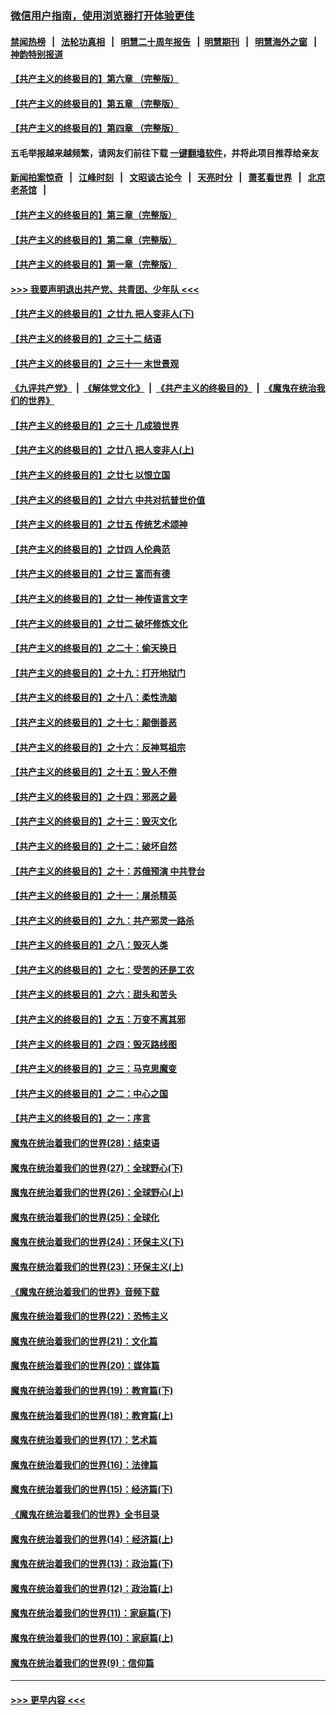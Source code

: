 ### [微信用户指南，使用浏览器打开体验更佳](https://github.com/gfw-breaker/banned-news1/blob/master/indexes/wechat-guide.md?t=0)
#### [禁闻热榜](热点新闻.md?t=0)  &nbsp;&nbsp;|&nbsp;&nbsp; [法轮功真相](https://github.com/gfw-breaker/truth/blob/master/README.md?t=0) &nbsp;&nbsp;|&nbsp;&nbsp; [明慧二十周年报告](https://github.com/gfw-breaker/mh-reports/blob/master/README.md?t=0) &nbsp;&nbsp;|&nbsp;&nbsp;[明慧期刊](https://github.com/gfw-breaker/mh-qikan) &nbsp;&nbsp;|&nbsp;&nbsp; [明慧海外之窗](https://github.com/gfw-breaker/mh-news/blob/master/README.md?t=0) &nbsp;&nbsp;|&nbsp;&nbsp; [神韵特别报道](https://github.com/gfw-breaker/mh-news/blob/master/shenyun.md?t=0)
#### [【共产主义的终极目的】第六章 （完整版）](../pages/nsc422/n11428913.md?t=02091411) 
#### [【共产主义的终极目的】第五章 （完整版）](../pages/nsc422/n11428912.md?t=02091411) 
#### [【共产主义的终极目的】第四章 （完整版）](../pages/nsc422/n11428907.md?t=02091411) 
#### 五毛举报越来越频繁，请网友们前往下载 [一键翻墙软件](https://github.com/gfw-breaker/ssr-accounts)，并将此项目推荐给亲友
#### [新闻拍案惊奇](https://github.com/gfw-breaker/banned-news1/blob/master/pages/link4.md) &nbsp;&nbsp;|&nbsp;&nbsp; [江峰时刻](https://github.com/gfw-breaker/banned-news1/blob/master/pages/link4.md) &nbsp;&nbsp;|&nbsp;&nbsp; [文昭谈古论今](https://github.com/gfw-breaker/banned-news1/blob/master/pages/link4.md) &nbsp;&nbsp;|&nbsp;&nbsp; [天亮时分](https://github.com/gfw-breaker/banned-news1/blob/master/pages/link4.md) &nbsp;&nbsp;|&nbsp;&nbsp; [萧茗看世界](https://github.com/gfw-breaker/banned-news1/blob/master/pages/link4.md) &nbsp;&nbsp;|&nbsp;&nbsp; [北京老茶馆](https://github.com/gfw-breaker/banned-news1/blob/master/pages/link4.md) &nbsp;&nbsp;|&nbsp;&nbsp; 
#### [【共产主义的终极目的】第三章（完整版）](../pages/nsc422/n11428848.md?t=02091411) 
#### [【共产主义的终极目的】第二章（完整版）](../pages/nsc422/n11428831.md?t=02091411) 
#### [【共产主义的终极目的】第一章（完整版）](../pages/nsc422/n11417651.md?t=02091411) 
#### [>>> 我要声明退出共产党、共青团、少年队 <<<](https://github.com/begood0513/goodnews/blob/master/quit/letter.md) 
#### [【共产主义的终极目的】之廿九 把人变非人(下)](../pages/nsc422/n11344140.md?t=02091411) 
#### [【共产主义的终极目的】之三十二 结语](../pages/nsc422/n11360535.md?t=02091411) 
#### [【共产主义的终极目的】之三十一 末世景观](../pages/nsc422/n11351129.md?t=02091411) 
#### [《九评共产党》](https://github.com/begood0513/9ping.md/blob/master/README.md) &nbsp;|&nbsp; [《解体党文化》](../../../../jtdwh.md/blob/master/README.md)  &nbsp;|&nbsp; [《共产主义的终极目的》](../../../../gczydzjmd.md/blob/master/README.md) &nbsp;|&nbsp; [《魔鬼在统治我们的世界》](../../../../mgztzwmdsj.md/blob/master/README.md) 
#### [【共产主义的终极目的】之三十 几成狼世界](../pages/nsc422/n11348280.md?t=02091411) 
#### [【共产主义的终极目的】之廿八 把人变非人(上)](../pages/nsc422/n11340492.md?t=02091411) 
#### [【共产主义的终极目的】之廿七 以恨立国](../pages/nsc422/n11336944.md?t=02091411) 
#### [【共产主义的终极目的】之廿六 中共对抗普世价值](../pages/nsc422/n11324785.md?t=02091411) 
#### [【共产主义的终极目的】之廿五 传统艺术颂神](../pages/nsc422/n11296396.md?t=02091411) 
#### [【共产主义的终极目的】之廿四 人伦典范](../pages/nsc422/n11296397.md?t=02091411) 
#### [【共产主义的终极目的】之廿三 富而有德](../pages/nsc422/n11283598.md?t=02091411) 
#### [【共产主义的终极目的】之廿一 神传语言文字](../pages/nsc422/n11263265.md?t=02091411) 
#### [【共产主义的终极目的】之廿二 破坏修炼文化](../pages/nsc422/n11245728.md?t=02091411) 
#### [【共产主义的终极目的】之二十：偷天换日](../pages/nsc422/n11238846.md?t=02091411) 
#### [【共产主义的终极目的】之十九：打开地狱门](../pages/nsc422/n11206376.md?t=02091411) 
#### [【共产主义的终极目的】之十八：柔性洗脑](../pages/nsc422/n11199994.md?t=02091411) 
#### [【共产主义的终极目的】之十七：颠倒善恶](../pages/nsc422/n11179782.md?t=02091411) 
#### [【共产主义的终极目的】之十六：反神骂祖宗](../pages/nsc422/n11166798.md?t=02091411) 
#### [【共产主义的终极目的】之十五：毁人不倦](../pages/nsc422/n11166792.md?t=02091411) 
#### [【共产主义的终极目的】之十四：邪恶之最](../pages/nsc422/n11150249.md?t=02091411) 
#### [【共产主义的终极目的】之十三：毁灭文化](../pages/nsc422/n11135227.md?t=02091411) 
#### [【共产主义的终极目的】之十二：破坏自然](../pages/nsc422/n11135214.md?t=02091411) 
#### [【共产主义的终极目的】之十：苏俄预演 中共登台](../pages/nsc422/n11118424.md?t=02091411) 
#### [【共产主义的终极目的】之十一：屠杀精英](../pages/nsc422/n11118442.md?t=02091411) 
#### [【共产主义的终极目的】之九：共产邪灵一路杀](../pages/nsc422/n11114139.md?t=02091411) 
#### [【共产主义的终极目的】之八：毁灭人类](../pages/nsc422/n11108503.md?t=02091411) 
#### [【共产主义的终极目的】之七：受苦的还是工农](../pages/nsc422/n11101809.md?t=02091411) 
#### [【共产主义的终极目的】之六：甜头和苦头](../pages/nsc422/n11096971.md?t=02091411) 
#### [【共产主义的终极目的】之五：万变不离其邪](../pages/nsc422/n11091285.md?t=02091411) 
#### [【共产主义的终极目的】之四：毁灭路线图](../pages/nsc422/n11086284.md?t=02091411) 
#### [【共产主义的终极目的】之三：马克思魔变](../pages/nsc422/n11061941.md?t=02091411) 
#### [【共产主义的终极目的】之二：中心之国](../pages/nsc422/n11047728.md?t=02091411) 
#### [【共产主义的终极目的】之一：序言](../pages/nsc422/n11086077.md?t=02091411) 
#### [魔鬼在统治着我们的世界(28)：结束语](../pages/nsc422/n10936246.md?t=02091411) 
#### [魔鬼在统治着我们的世界(27)：全球野心(下)](../pages/nsc422/n10928319.md?t=02091411) 
#### [魔鬼在统治着我们的世界(26)：全球野心(上)](../pages/nsc422/n10900318.md?t=02091411) 
#### [魔鬼在统治着我们的世界(25)：全球化](../pages/nsc422/n10788205.md?t=02091411) 
#### [魔鬼在统治着我们的世界(24)：环保主义(下)](../pages/nsc422/n10695307.md?t=02091411) 
#### [魔鬼在统治着我们的世界(23)：环保主义(上)](../pages/nsc422/n10688613.md?t=02091411) 
#### [《魔鬼在统治着我们的世界》音频下载](../pages/nsc422/n10635553.md?t=02091411) 
#### [魔鬼在统治着我们的世界(22)：恐怖主义](../pages/nsc422/n10614727.md?t=02091411) 
#### [魔鬼在统治着我们的世界(21)：文化篇](../pages/nsc422/n10597706.md?t=02091411) 
#### [魔鬼在统治着我们的世界(20)：媒体篇](../pages/nsc422/n10586579.md?t=02091411) 
#### [魔鬼在统治着我们的世界(19)：教育篇(下)](../pages/nsc422/n10564808.md?t=02091411) 
#### [魔鬼在统治着我们的世界(18)：教育篇(上)](../pages/nsc422/n10526970.md?t=02091411) 
#### [魔鬼在统治着我们的世界(17)：艺术篇](../pages/nsc422/n10499093.md?t=02091411) 
#### [魔鬼在统治着我们的世界(16)：法律篇](../pages/nsc422/n10485969.md?t=02091411) 
#### [魔鬼在统治着我们的世界(15)：经济篇(下)](../pages/nsc422/n10469975.md?t=02091411) 
#### [《魔鬼在统治着我们的世界》全书目录](../pages/nsc422/n10464261.md?t=02091411) 
#### [魔鬼在统治着我们的世界(14)：经济篇(上)](../pages/nsc422/n10457370.md?t=02091411) 
#### [魔鬼在统治着我们的世界(13)：政治篇(下)](../pages/nsc422/n10448270.md?t=02091411) 
#### [魔鬼在统治着我们的世界(12)：政治篇(上)](../pages/nsc422/n10444576.md?t=02091411) 
#### [魔鬼在统治着我们的世界(11)：家庭篇(下)](../pages/nsc422/n10440961.md?t=02091411) 
#### [魔鬼在统治着我们的世界(10)：家庭篇(上)](../pages/nsc422/n10435448.md?t=02091411) 
#### [魔鬼在统治着我们的世界(9)：信仰篇](../pages/nsc422/n10432159.md?t=02091411) 

----
#### [ >>> 更早内容 <<< ](../indexes/nsc422-earlier.md)
